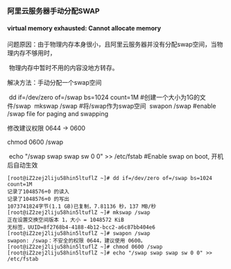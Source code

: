 ### 阿里云服务器手动分配SWAP

#### virtual memory exhausted: Cannot allocate memory

问题原因：由于物理内存本身很小，且阿里云服务器并没有分配swap空间，当物理内存不够用时，

​              物理内存中暂时不用的内容没地方转存。

解决方法：手动分配一个swap空间

​             dd if=/dev/zero of=/swap bs=1024 count=1M     #创建一个大小为1G的文件/swap
​             mkswap /swap                                                 #将/swap作为swap空间
​             swapon /swap                                                  #enable /swap file  for paging and swapping

修改建议权限 0644 -> 0600 

chmod 0600 /swap 

​             echo "/swap swap swap sw 0 0" >> /etc/fstab    #Enable swap on boot, 开机后自动生效

```
[root@iZ2zej2liju58hin5ltuflZ ~]# dd if=/dev/zero of=/swap bs=1024 count=1M
记录了1048576+0 的读入
记录了1048576+0 的写出
1073741824字节(1.1 GB)已复制，7.81136 秒，137 MB/秒
[root@iZ2zej2liju58hin5ltuflZ ~]# mkswap /swap
正在设置交换空间版本 1，大小 = 1048572 KiB
无标签，UUID=8f2768b4-4188-4b12-bcc2-a6c87bb404e6
[root@iZ2zej2liju58hin5ltuflZ ~]# swapon /swap
swapon: /swap：不安全的权限 0644，建议使用 0600。
[root@iZ2zej2liju58hin5ltuflZ ~]# chmod 0600 /swap
[root@iZ2zej2liju58hin5ltuflZ ~]# echo "/swap swap swap sw 0 0" >> /etc/fstab


```

